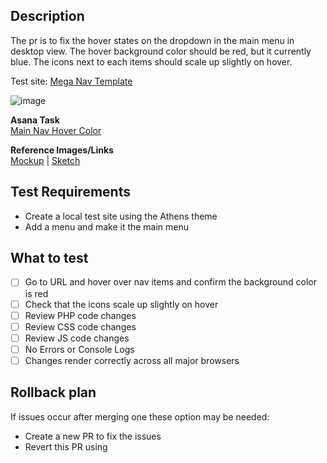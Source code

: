 ## Description   
The pr is to fix the hover states on the dropdown in the main menu in desktop view. The hover background color should be red, but it currently blue. The icons next to each items should scale up slightly on hover.   

Test site: [Mega Nav Template](https://vip.sportsengine.com/se-demo-mega-nav/)

![image](https://user-images.githubusercontent.com/16712473/214761482-22b4a6d5-f312-4e16-9973-23a1c0d341ff.png)

**Asana Task**   
[Main Nav Hover Color](URL)   

**Reference Images/Links**   
[Mockup](URL) | [Sketch ](URL)   

## Test Requirements   
- Create a local test site using the Athens theme   
- Add a menu and make it the main menu      

## What to test   
- [ ] Go to URL and hover over nav items and confirm the background color is red   
- [ ] Check that the icons scale up slightly on hover
- [ ] Review PHP code changes
- [ ] Review CSS code changes
- [ ] Review JS code changes   
- [ ] No Errors or Console Logs   
- [ ] Changes render correctly across all major browsers   

## Rollback plan
If issues occur after merging one these option may be needed:
- Create a new PR to fix the issues
- Revert this PR using
